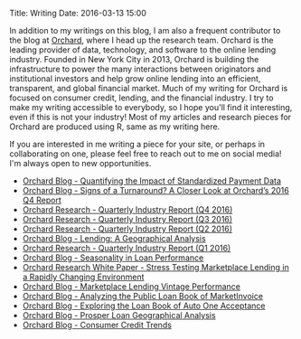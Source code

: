 Title: Writing
Date: 2016-03-13 15:00

In addition to my writings on this blog, I am also a frequent contributor to the blog at [Orchard](https://www.orchardplatform.com), where I head up the research team. Orchard is the leading provider of data, technology, and software to the online lending industry. Founded in New York City in 2013, Orchard is building the infrastructure to power the many interactions between originators and institutional investors and help grow online lending into an efficient, transparent, and global financial market. Much of my writing for Orchard is focused on consumer credit, lending, and the financial industry. I try to make my writing accessible to everybody, so I hope you'll find it interesting, even if this is not your industry! Most of my articles and research pieces for Orchard are produced using R, same as my writing here.

If you are interested in me writing a piece for your site, or perhaps in collaborating on one, please feel free to reach out to me on social media! I'm always open to new opportunities. 

* [Orchard Blog - Quantifying the Impact of Standardized Payment Data](https://www.orchardplatform.com/blog/quantifying-the-impact-of-standardized-payment-data/)
* [Orchard Blog - Signs of a Turnaround? A Closer Look at Orchard’s 2016 Q4 Report](https://www.orchardplatform.com/blog/signs-of-a-turnaround-a-closer-look-at-orchards-2016-q4-report/)
* [Orchard Research - Quarterly Industry Report (Q4 2016)](https://www.orchardplatform.com/wp-content/uploads/2017/02/consumer_industry_quarterly_Q4.pdf)
* [Orchard Research - Quarterly Industry Report (Q3 2016)](https://www.orchardplatform.com/wp-content/uploads/2016/11/consumer_industry_quarterly_Q3.pdf)
* [Orchard Research - Quarterly Industry Report (Q2 2016)](https://www.orchardplatform.com/wp-content/uploads/2016/08/consumer_industry_quarterly_Q2-1.pdf)
* [Orchard Blog - Lending: A Geographical Analysis](http://www.orchardplatform.com/blog/lending-geographical-analysis/)
* [Orchard Research - Quarterly Industry Report (Q1 2016)](https://www.orchardplatform.com/wp-content/uploads/2016/06/Orchard_Quarterly_Industry_Report_Q1_2016.pdf)
* [Orchard Blog - Seasonality in Loan Performance](http://www.orchardplatform.com/blog/seasonality-loan-performance/)
* [Orchard Research White Paper - Stress Testing Marketplace Lending in a Rapidly Changing Environment](https://www.orchardplatform.com/wp-content/uploads/2016/03/Orchard_white_paper_Stress_Testing.pdf)
* [Orchard Blog - Marketplace Lending Vintage Performance](http://www.orchardplatform.com/blog/marketplace-lending-vintage-performance-by-fico/)
* [Orchard Blog - Analyzing the Public Loan Book of MarketInvoice](http://www.orchardplatform.com/blog/analyzing-the-public-loan-book-of-marketinvoice/)
* [Orchard Blog - Exploring the Loan Book of Auto One Acceptance](http://www.orchardplatform.com/blog/exploring-the-loan-book-of-auto-one-acceptance/) 
* [Orchard Blog - Prosper Loan Geographical Analysis](http://www.orchardplatform.com/blog/prosper-loan-geographical-analysis/)
* [Orchard Blog - Consumer Credit Trends](http://www.orchardplatform.com/blog/consumer-credit-trends-q1-2015-prosper-update/)
